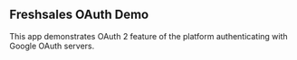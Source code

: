 ## Freshsales OAuth Demo

This app demonstrates OAuth 2 feature of the platform authenticating with Google OAuth servers.


